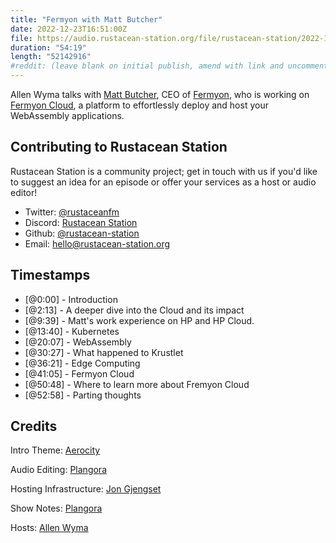 ```yaml
---
title: "Fermyon with Matt Butcher"
date: 2022-12-23T16:51:00Z
file: https://audio.rustacean-station.org/file/rustacean-station/2022-12-23-matt-butcher.mp3
duration: "54:19"
length: "52142916"
#reddit: (leave blank on initial publish, amend with link and uncomment this line after Reddit thread has been posted)
---
```

Allen Wyma talks with [Matt Butcher](https://twitter.com/technosophos), CEO of [Fermyon](https://www.fermyon.com/), who is working on [Fermyon Cloud](https://www.fermyon.com/cloud), a platform to effortlessly deploy and host your WebAssembly applications.

## Contributing to Rustacean Station

Rustacean Station is a community project; get in touch with us if you'd like to suggest an idea for an episode or offer your services as a host or audio editor!

- Twitter: [@rustaceanfm](https://twitter.com/rustaceanfm)
- Discord: [Rustacean Station](https://discord.gg/cHc3Gyc)
- Github: [@rustacean-station](https://github.com/rustacean-station/)
- Email: [hello@rustacean-station.org](mailto:hello@rustacean-station.org)

## Timestamps
- [@0:00] - Introduction
- [@2:13] - A deeper dive into the Cloud and its impact
- [@9:39] - Matt's work experience on HP and HP Cloud.
- [@13:40] - Kubernetes
- [@20:07] - WebAssembly
- [@30:27] - What happened to Krustlet
- [@36:21] - Edge Computing
- [@41:05] - Fermyon Cloud
- [@50:48] - Where to learn more about Fremyon Cloud
- [@52:58] - Parting thoughts

## Credits
Intro Theme: [Aerocity](https://twitter.com/AerocityMusic)

Audio Editing: [Plangora](https://twitter.com/plangora)

Hosting Infrastructure: [Jon Gjengset](https://twitter.com/jonhoo/)

Show Notes: [Plangora](https://twitter.com/plangora)

Hosts: [Allen Wyma](https://twitter.com/allenwyma)
